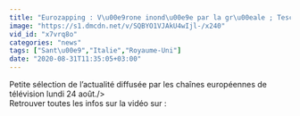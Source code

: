 ```yaml
---
title: "Eurozapping : V\u00e9rone inond\u00e9e par la gr\u00eale ; Tesco parie sur le commerce en ligne"
image: "https://s1.dmcdn.net/v/SQBYO1VJAkU4wIjl-/x240"
vid_id: "x7vrq8o"
categories: "news"
tags: ["Sant\u00e9","Italie","Royaume-Uni"]
date: "2020-08-31T11:35:05+03:00"
---
```

Petite sélection de l’actualité diffusée par les chaînes européennes de télévision lundi 24 août./&gt;  <br>Retrouver toutes les infos sur la vidéo sur : 
